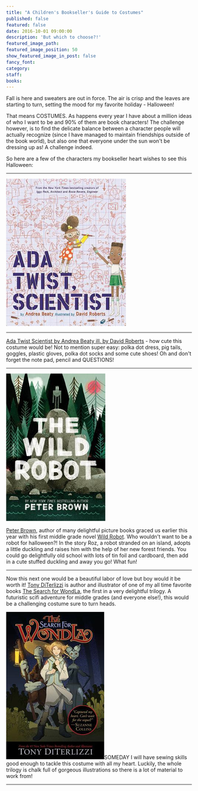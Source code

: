 ```yaml
---
title: "A Children's Bookseller's Guide to Costumes"
published: false
featured: false
date: 2016-10-01 09:00:00
description: 'But which to choose?!'
featured_image_path:
featured_image_position: 50
show_featured_image_in_post: false
fancy_font:
category:
staff:
books:
---
```



Fall is here and sweaters are out in force. The air is crisp and the leaves are starting to turn, setting the mood for my favorite holiday - Halloween!

That means COSTUMES. As happens every year I have about a million ideas of who I want to be and 90% of them are book characters! The challenge however, is to find the delicate balance between a character people will actually recognize (since I have managed to maintain friendships outside of the book world), but also one that everyone under the sun won't be dressing up as! A challenge indeed.

So here are a few of the characters my bookseller heart wishes to see this Halloween:

---

![](/uploads/versions/adatwist---x----325-400x---.jpg)

---

[Ada Twist Scientist by Andrea Beaty ill. by David Roberts](http://www.brooklinebooksmith-shop.com/book/9781419721373) - how cute this costume would be! Not to mention super easy: polka dot dress, pig tails, goggles, plastic gloves, polka dot socks and some cute shoes! Oh and don't forget the note pad, pencil and QUESTIONS!

---

![](/uploads/versions/wild-robot---x----269-400x---.jpg)

[Peter Brown](http://www.peterbrownstudio.com/), author of many delightful picture books graced us earlier this year with his first middle grade novel [Wild Robot](http://www.brooklinebooksmith-shop.com/book/9780316381994). Who wouldn't want to be a robot for halloween?! In the story Roz, a robot stranded on an island, adopts a little duckling and raises him with the help of her new forest friends. You could go delightfully old school with lots of tin foil and cardboard, then add in a cute stuffed duckling and away you go! What fun!

---

Now this next one would be a beautiful labor of love but boy would it be worth it! [Tony DiTerlizzi](http://diterlizzi.com/home/art-gallery/) is author and illustrator of one of my all time favorite books [The Search for WondLa](http://www.brooklinebooksmith-shop.com/book/9781416983118), the first in a very delightful trilogy. A futuristic scifi adventure for middle grades (and everyone else!), this would be a challenging costume sure to turn heads.

![](/uploads/versions/search-for-wondla---x----266-400x---.jpg)SOMEDAY I will have sewing skills good enough to tackle this costume with all my heart. Luckily, the whole trilogy is chalk full of gorgeous illustrations so there is a lot of material to work from!

---

&nbsp;

&nbsp;

&nbsp;

&nbsp;